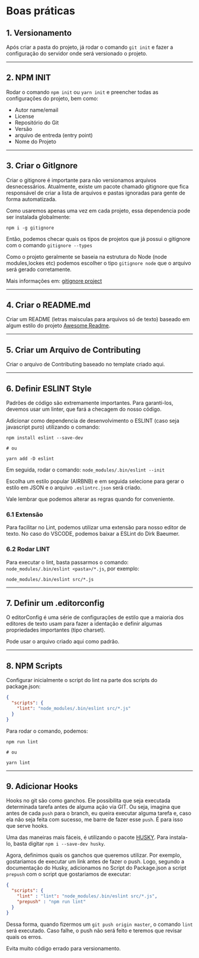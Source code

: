 # Boas práticas

## 1. Versionamento

Após criar a pasta do projeto, já rodar o comando `git init` e fazer a configuração do servidor onde será versionado o projeto.

---

## 2. NPM INIT
Rodar o comando `npm init` ou `yarn init` e preencher todas as configurações do projeto, bem como: 
- Autor name/email
- License
- Repositório do Git
- Versão
- arquivo de entreda (entry point)
- Nome do Projeto

---

## 3. Criar o GitIgnore
Criar o gitignore é importante para não versionamos arquivos desnecessários. Atualmente, existe um pacote chamado gitignore que fica responsável de criar a lista de arquivos e pastas ignoradas para gente de forma automatizada.

Como usaremos apenas uma vez em cada projeto, essa dependencia pode ser instalada globalmente: 
```
npm i -g gitignore
```

Então, podemos checar quais os tipos de projetos que já possui o gitignore com o comando `gitignore --types`

Como o projeto geralmente se baseia na estrutura do Node (node modules,lockes etc) podemos escolher o tipo `gitignore node` que o arquivo será gerado corretamente.

Mais informações em: [gitignore project](https://www.npmjs.com/package/gitignore)

---

## 4. Criar o README.md
Criar um README (letras maisculas para arquivos só de texto) baseado em algum estilo do projeto [Awesome Readme](https://github.com/matiassingers/awesome-readme).

---

## 5. Criar um Arquivo de Contributing
Criar o arquivo de Contributing baseado no template criado aqui.

---

## 6. Definir ESLINT Style
Padrões de código são extremamente importantes. Para garanti-los, devemos usar um linter, que fará a checagem do nosso código.

Adicionar como dependencia de desenvolvimento o ESLINT (caso seja javascript puro) utilizando o comando:
```
npm install eslint --save-dev

# ou

yarn add -D eslint
```

Em seguida, rodar o comando: `node_modules/.bin/eslint --init`

Escolha um estilo popular (AIRBNB) e em seguida selecione para gerar o estilo em JSON e o arquivo `.eslintrc.json` será criado.

Vale lembrar que podemos alterar as regras quando for conveniente.

  ### 6.1 Extensão
  Para facilitar no Lint, podemos utilizar uma extensão para nosso editor de texto. No caso do VSCODE, podemos baixar a ESLint do Dirk Baeumer.

  ### 6.2 Rodar LINT
  Para executar o lint, basta passarmos o comando: `node_modules/.bin/eslint <pasta>/*.js`, por exemplo:
  ```
  node_modules/.bin/eslint src/*.js
  ```

---

## 7. Definir um .editorconfig
O editorConfig é uma série de configurações de estilo que a maioria dos editores de texto usam para fazer a identação e definir algumas propriedades importantes (tipo charset).

Pode usar o arquivo criado aqui como padrão.

---

## 8. NPM Scripts
Configurar inicialmente o script do lint na parte dos scripts do package.json:
```json
{
  "scripts": {
    "lint": "node_modules/.bin/eslint src/*.js"
  }
} 
```

Para rodar o comando, podemos:
```
npm run lint

# ou

yarn lint
```

---

## 9. Adicionar Hooks
Hooks no git são como ganchos. Ele possibilita que seja executada determinada tarefa antes de alguma ação via GIT. Ou seja, imagina que antes de cada `push` para o branch, eu queira executar alguma tarefa e, caso ela não seja feita com sucesso, me barre de fazer esse `push`. É para isso que serve hooks.

Uma das maneiras mais fáceis, é utilizando o pacote [HUSKY](https://github.com/typicode/husky). Para instala-lo, basta digitar `npm i --save-dev husky`.

Agora, definimos quais os ganchos que queremos utilizar. Por exemplo, gostariamos de executar um link antes de fazer o push. Logo, segundo a documentação do Husky, adicionamos no Script do Package.json a script `prepush` com o script que gostariamos de executar:

```json
{
  "scripts": {
    "lint" : "lint": "node_modules/.bin/eslint src/*.js",
    "prepush" : "npm run lint"
  }
}
```

Dessa forma, quando fizermos um `git push origin master`, o comando `lint` será executado. Caso falhe, o push não será feito e teremos que revisar quais os erros.

Evita muito código errado para versionamento.
